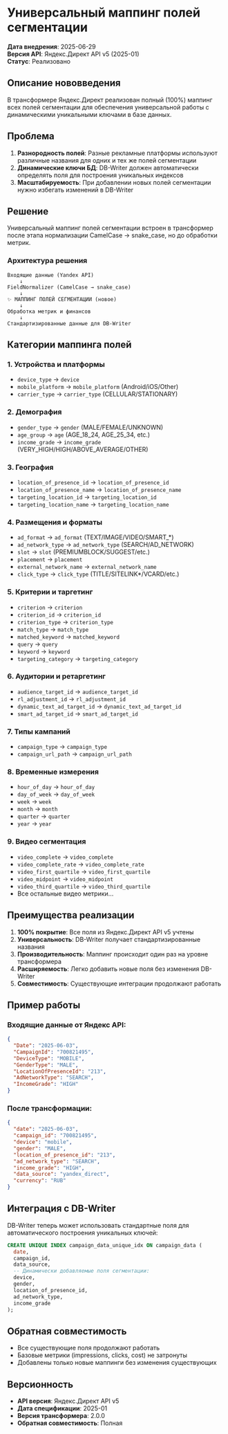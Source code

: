 # Универсальный маппинг полей сегментации

**Дата внедрения**: 2025-06-29  
**Версия API**: Яндекс.Директ API v5 (2025-01)  
**Статус**: Реализовано

## Описание нововведения

В трансформере Яндекс.Директ реализован полный (100%) маппинг всех полей сегментации для обеспечения универсальной работы с динамическими уникальными ключами в базе данных.

## Проблема

1. **Разнородность полей**: Разные рекламные платформы используют различные названия для одних и тех же полей сегментации
2. **Динамические ключи БД**: DB-Writer должен автоматически определять поля для построения уникальных индексов
3. **Масштабируемость**: При добавлении новых полей сегментации нужно избегать изменений в DB-Writer

## Решение

Универсальный маппинг полей сегментации встроен в трансформер после этапа нормализации CamelCase → snake_case, но до обработки метрик.

### Архитектура решения

```
Входящие данные (Yandex API)
    ↓
FieldNormalizer (CamelCase → snake_case)
    ↓
✨ МАППИНГ ПОЛЕЙ СЕГМЕНТАЦИИ (новое)
    ↓
Обработка метрик и финансов
    ↓
Стандартизированные данные для DB-Writer
```

## Категории маппинга полей

### 1. Устройства и платформы
- `device_type` → `device`
- `mobile_platform` → `mobile_platform` (Android/iOS/Other)
- `carrier_type` → `carrier_type` (CELLULAR/STATIONARY)

### 2. Демография
- `gender_type` → `gender` (MALE/FEMALE/UNKNOWN)
- `age_group` → `age` (AGE_18_24, AGE_25_34, etc.)
- `income_grade` → `income_grade` (VERY_HIGH/HIGH/ABOVE_AVERAGE/OTHER)

### 3. География
- `location_of_presence_id` → `location_of_presence_id`
- `location_of_presence_name` → `location_of_presence_name`
- `targeting_location_id` → `targeting_location_id`
- `targeting_location_name` → `targeting_location_name`

### 4. Размещения и форматы
- `ad_format` → `ad_format` (TEXT/IMAGE/VIDEO/SMART_*)
- `ad_network_type` → `ad_network_type` (SEARCH/AD_NETWORK)
- `slot` → `slot` (PREMIUMBLOCK/SUGGEST/etc.)
- `placement` → `placement`
- `external_network_name` → `external_network_name`
- `click_type` → `click_type` (TITLE/SITELINK*/VCARD/etc.)

### 5. Критерии и таргетинг
- `criterion` → `criterion`
- `criterion_id` → `criterion_id`
- `criterion_type` → `criterion_type`
- `match_type` → `match_type`
- `matched_keyword` → `matched_keyword`
- `query` → `query`
- `keyword` → `keyword`
- `targeting_category` → `targeting_category`

### 6. Аудитории и ретаргетинг
- `audience_target_id` → `audience_target_id`
- `rl_adjustment_id` → `rl_adjustment_id`
- `dynamic_text_ad_target_id` → `dynamic_text_ad_target_id`
- `smart_ad_target_id` → `smart_ad_target_id`

### 7. Типы кампаний
- `campaign_type` → `campaign_type`
- `campaign_url_path` → `campaign_url_path`

### 8. Временные измерения
- `hour_of_day` → `hour_of_day`
- `day_of_week` → `day_of_week`
- `week` → `week`
- `month` → `month`
- `quarter` → `quarter`
- `year` → `year`

### 9. Видео сегментация
- `video_complete` → `video_complete`
- `video_complete_rate` → `video_complete_rate`
- `video_first_quartile` → `video_first_quartile`
- `video_midpoint` → `video_midpoint`
- `video_third_quartile` → `video_third_quartile`
- Все остальные видео метрики...

## Преимущества реализации

1. **100% покрытие**: Все поля из Яндекс.Директ API v5 учтены
2. **Универсальность**: DB-Writer получает стандартизированные названия
3. **Производительность**: Маппинг происходит один раз на уровне трансформера
4. **Расширяемость**: Легко добавить новые поля без изменения DB-Writer
5. **Совместимость**: Существующие интеграции продолжают работать

## Пример работы

### Входящие данные от Яндекс API:
```json
{
  "Date": "2025-06-03",
  "CampaignId": "700821495",
  "DeviceType": "MOBILE",
  "GenderType": "MALE",
  "LocationOfPresenceId": "213",
  "AdNetworkType": "SEARCH",
  "IncomeGrade": "HIGH"
}
```

### После трансформации:
```json
{
  "date": "2025-06-03",
  "campaign_id": "700821495",
  "device": "mobile",
  "gender": "MALE",
  "location_of_presence_id": "213",
  "ad_network_type": "SEARCH",
  "income_grade": "HIGH",
  "data_source": "yandex_direct",
  "currency": "RUB"
}
```

## Интеграция с DB-Writer

DB-Writer теперь может использовать стандартные поля для автоматического построения уникальных ключей:

```sql
CREATE UNIQUE INDEX campaign_data_unique_idx ON campaign_data (
  date,
  campaign_id,
  data_source,
  -- Динамически добавляемые поля сегментации:
  device,
  gender,
  location_of_presence_id,
  ad_network_type,
  income_grade
);
```

## Обратная совместимость

- Все существующие поля продолжают работать
- Базовые метрики (impressions, clicks, cost) не затронуты
- Добавлены только новые маппинги без изменения существующих

## Версионность

- **API версия**: Яндекс.Директ API v5
- **Дата спецификации**: 2025-01
- **Версия трансформера**: 2.0.0
- **Обратная совместимость**: Полная